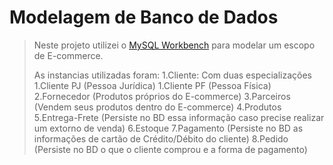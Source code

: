 # Modelagem de Banco de Dados

>Neste projeto utilizei o [MySQL Workbench](https://www.mysql.com/products/workbench/) para modelar um escopo de E-commerce. 
>
>As instancias utilizadas foram:
>1.Cliente: Com duas especializações
> 1.Cliente PJ (Pessoa Jurídica)
> 1.Cliente PF (Pessoa Física)
>2.Fornecedor (Produtos próprios do E-commerce)
>3.Parceiros  (Vendem seus produtos dentro do E-commerce)
>4.Produtos
>5.Entrega-Frete (Persiste no BD essa informação caso precise realizar um extorno de venda)
>6.Estoque 
>7.Pagamento (Persiste no BD as informações de cartão de Crédito/Débito do cliente)
>8.Pedido (Persiste no BD o que o cliente comprou e a forma de pagamento)

